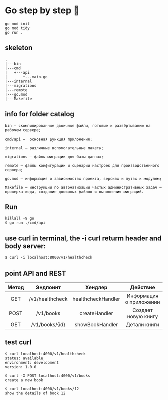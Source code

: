 # Go step by step 🍔

```
go mod init
go mod tidy
go run .
```

## skeleton

```
.
|---bin
|---cmd
|   +---api
|       +---main.go
|---internal
|---migrations
|---remote
|---go.mod
|---Makefile
```

## info for folder catalog

```
bin — скомпилированные двоичные файлы, готовые к развёртыванию на рабочем сервере;

cmd/api —  основная функция приложения;

internal — различные вспомогательные пакеты;

migrations — файлы миграции для базы данных;

remote — файлы конфигурации и сценарии настроек для производственного сервера;

go.mod — информация о зависимостях проекта, версиях и путях к модулям;

Makefile — инструкции по автоматизации частых административных задач — проверка кода, создание двоичных файлов и выполнения миграций.
```


## Run

```
killall -9 go
$ go run ./cmd/api
```

## use curl in terminal, the -i curl returm header and body server:

```
$ curl -i localhost:8000/v1/healthcheck
```

## point API and REST

| Метод | Эндпоинт | Хендлер | Действие |
| :---:   | :---: | :---: | :---: |
| GET | /v1/healthcheck   | healthcheckHandler | Информация о приложении |
| POST | /v1/books   | createHandler | Создает новую книгу |
| GET | /v1/books/{id}   | showBookHandler | Детали книги |


## test curl

```
$ curl localhost:4000/v1/healthcheck
status: available
environment: development
version: 1.0.0
```

```
$ curl -X POST localhost:4000/v1/books
create a new book
```

```
$ curl localhost:4000/v1/books/12
show the details of book 12
```